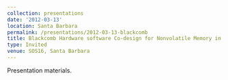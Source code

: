 ```yaml
---
collection: presentations
date: '2012-03-13'
location: Santa Barbara
permalink: /presentations/2012-03-13-blackcomb
title: Blackcomb Hardware software Co-design for Nonvolatile Memory in Exascale Systems
type: Invited
venue: SOS16, Santa Barbara
---
```


Presentation materials.
